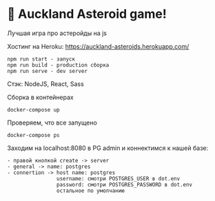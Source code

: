 # 🚀 Auckland Asteroid game!

Лучшая игра про астеройды на js

Хостинг на Heroku: https://auckland-asteroids.herokuapp.com/

```
npm run start - запуск
npm run build - production сборка
npm run serve - dev server
```
Стэк: NodeJS, React, Sass

Сборка в контейнерах
```
docker-compose up
```
Проверяем, что все запущено
```
docker-compose ps
```
Заходим на localhost:8080 в PG admin и коннектимся к нашей базе:
```
- правой кнопкой create -> server
- general -> name: postgres
- connertion -> host name: postgres
                username: смотри POSTGRES_USER в dot.env
                password: смотри POSTGRES_PASSWORD в dot.env
                остальное по умолчанию
```


